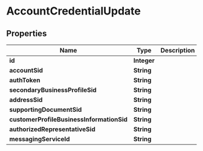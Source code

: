 # AccountCredentialUpdate

## Properties
Name | Type | Description | Notes
------------ | ------------- | ------------- | -------------
**id** | **Integer** |  | 
**accountSid** | **String** |  |  [optional]
**authToken** | **String** |  |  [optional]
**secondaryBusinessProfileSid** | **String** |  |  [optional]
**addressSid** | **String** |  |  [optional]
**supportingDocumentSid** | **String** |  |  [optional]
**customerProfileBusinessInformationSid** | **String** |  |  [optional]
**authorizedRepresentativeSid** | **String** |  |  [optional]
**messagingServiceId** | **String** |  |  [optional]
